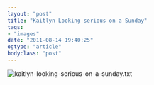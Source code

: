 ```yaml
---
layout: "post"
title: "Kaitlyn Looking serious on a Sunday"
tags: 
- "images"
date: "2011-08-14 19:40:25"
ogtype: "article"
bodyclass: "post"
---
```


![kaitlyn-looking-serious-on-a-sunday.txt](http://www.rogerstringer.com/wp-content/uploads/2011/08/iPhone-Capture.jpg)